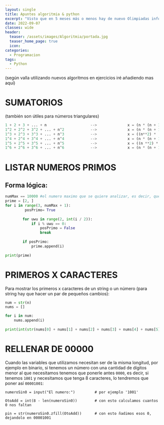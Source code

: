 ```yaml
---
layout: single
title: Apuntes algoritmia & python
excerpt: "Visto que en 5 meses más o menos hay de nuevo Olimpiadas informáticas de nivel regional con las que te puedes clasificar para estatal (y obviamente si puedo iré por segunda vez). Se me ha ocurrido poner aquí apuntes de algoritmos que me resultan interesantes y útiles."
date: 2022-09-07
classes: wide
header:
  teaser: /assets/images/Algoritmia/portada.jpg
  teaser_home_page: true
  icon: 
categories:
  - Programacion
tags:  
  - Python
---
```


(según valla utilizando nuevos algoritmos en ejercicios iré añadiendo mas aquí)

# SUMATORIOS

(también son útiles para números triangulares)

```py
1 + 2 + 3 + ... + n                    -->              x = (n * (n + 1))/2
1^2 + 2^2 + 3^2 + ... + n^2            -->              x = (n * (n + 1) * (2 * n + 1))/6
1^3 + 2^3 + 3^3 + ... + n^3            -->              x = ((n**2) * ((n + 1)**2))/4
1^4 + 2^4 + 3^4 + ... + n^4            -->              x = (n * (n + 1) * (2 * n + 1) *(3 * (n**2) + 3 * n - 1))/30
1^5 + 2^5 + 3^5 + ... + n^5            -->              x = ((n **2) * ((n + 1)**2) * (2 * (n**2) + 2 * n -1))/12
1^6 + 2^6 + 3^6 + ... + n^6            -->              x = (n * (n + 1) * (2 * n + 1) * (3 * (n**4) + 6 * (n**3) - 3n + 1))/42
```

# LISTAR NUMEROS PRIMOS

## Forma lógica:

```py
numMax == 10000 #el numero maximo que se quiere analizar, es decir, que se listaran los primos desde el numero 2 hasta ese
prime = [2, ]
for i in range(3, numMax + 1):
	     posPrimo= True
 
	    for uwu in range(2, int(i / 2)):
		    if i % uwu == 0:
			    posPrimo = False
			    break
 
	    if posPrimo:
		    prime.append(i)
 
print(prime)
```

# PRIMEROS X CARACTERES

Para mostrar los primeros x caracteres de un string o un número (para string hay que hacer un par de pequeños cambios):

```py
num = str(n)
nums = []

for i in num:
    nums.append(i)
    
print(int(str(nums[0] + nums[1] + nums[2] + nums[3] + nums[4] + nums[5] + nums[6] + nums[7] + nums[8] + nums[9])))
```

# RELLENAR DE 00000
Cuando las variables que utilizamos necesitan ser de la misma longitud, por ejemplo en binario, si tenemos un número con una cantidad de dígitos menor al que necesitamos tenemos que ponerle antes `0000`, es decir, si tenemos `1001` y necesitamos que tenga 8 caracteres, lo tendremos que poner así `00001001`:

```
numeroSin0 = input("El numero:")         # por ejemplo '1001' 

OtoAdd = int(8 - len(numeroSin0))        # con esto calculamos cuantos 0 nos faltan

pin = str(numeroSin0.zfill(OtoAdd))      # con esto ñadimos esos 0, dejandolo en 00001001
```


